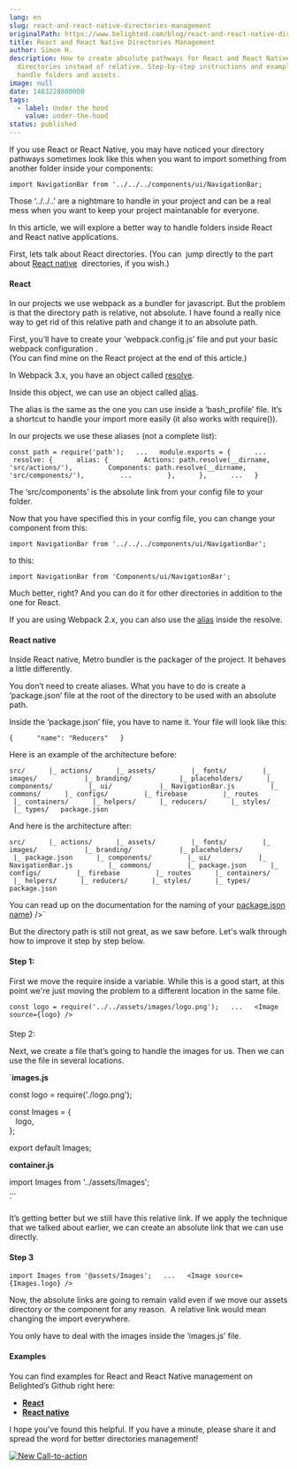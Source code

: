 ```yaml
---
lang: en
slug: react-and-react-native-directories-management
originalPath: https://www.belighted.com/blog/react-and-react-native-directories-management
title: React and React Native Directories Management
author: Simon H.
description: How to create absolute pathways for React and React Native
  directories instead of relative. Step-by-step instructions and examples to
  handle folders and assets.
image: null
date: 1483228800000
tags:
  - label: Under the hood
    value: under-the-hood
status: published
---
```

If you use React or React Native, you may have noticed your directory pathways sometimes look like this when you want to import something from another folder inside your components:

`import NavigationBar from '../../../components/ui/NavigationBar;`

  
Those ‘../../..’ are a nightmare to handle in your project and can be a real mess when you want to keep your project maintanable for everyone.

In this article, we will explore a better way to handle folders inside React and React native applications.

First, lets talk about React directories. (You can  jump directly to the part about [React native](#react-native)  directories, if you wish.)

#### React

In our projects we use webpack as a bundler for javascript. But the problem is that the directory path is relative, not absolute. I have found a really nice way to get rid of this relative path and change it to an absolute path.

First, you’ll have to create your ‘webpack.config.js’ file and put your basic webpack configuration .  
(You can find mine on the React project at the end of this article.)

In Webpack 3.x, you have an object called [resolve](https://webpack.js.org/configuration/resolve/#resolve).

Inside this object, we can use an object called [alias](https://webpack.js.org/configuration/resolve/#resolve-alias).

The alias is the same as the one you can use inside a ‘bash\_profile’ file. It’s a shortcut to handle your import more easily (it also works with require()).

In our projects we use these aliases (not a complete list):

`const path = require('path');  
...  
module.exports = {  
   ...  
   resolve: {  
   alias: {  
      Actions: path.resolve(__dirname, 'src/actions/'),  
      Components: path.resolve(__dirname, 'src/components/'),  
      ...  
      },  
   },  
   ...  
}`

  
The ‘src/components’ is the absolute link from your config file to your folder.

Now that you have specified this in your config file, you can change your component from this:

`import NavigationBar from '../../../components/ui/NavigationBar';`

  
to this:

`import NavigationBar from 'Components/ui/NavigationBar';`

  
Much better, right? And you can do it for other directories in addition to the one for React.

If you are using Webpack 2.x, you can also use the [alias](https://webpack.github.io/docs/configuration.html#resolve-modulesdirectories) inside the resolve.

#### React native

Inside React native, Metro bundler is the packager of the project. It behaves a little differently.

You don’t need to create aliases. What you have to do is create a ‘package.json’ file at the root of the directory to be used with an absolute path.

Inside the ‘package.json’ file, you have to name it. Your file will look like this:

`{  
   "name": "Reducers"  
}`

  
Here is an example of the architecture before:

`src/  
   |_ actions/  
   |_ assets/  
      |_ fonts/  
      |_ images/  
         |_ branding/  
         |_ placeholders/  
   |_ components/  
      |_ ui/  
         |_ NavigationBar.js  
      |_ commons/  
   |_ configs/  
      |_ firebase  
      |_ routes  
   |_ containers/  
   |_ helpers/  
   |_ reducers/  
   |_ styles/  
   |_ types/  
package.json`

  
And here is the architecture after:

`src/  
   |_ actions/  
   |_ assets/  
      |_ fonts/  
      |_ images/  
         |_ branding/  
         |_ placeholders/  
         |_ package.json  
   |_ components/  
      |_ ui/  
         |_ NavigationBar.js  
      |_ commons/  
      |_ package.json  
   |_ configs/  
      |_ firebase  
      |_ routes  
   |_ containers/  
   |_ helpers/  
   |_ reducers/  
   |_ styles/  
   |_ types/  
package.json`

You can read up on the documentation for the naming of your [package.json name](/images/legacy-cta/tzMs-PwIxQIUNaBgx0dz0.png')} />`

  
But the directory path is still not great, as we saw before. Let's walk through how to improve it step by step below.

#### Step 1:

First we move the require inside a variable. While this is a good start, at this point we're just moving the problem to a different location in the same file.

`const logo = require('../../assets/images/logo.png');  
...  
<Image source={logo} />`

####   
Step 2:

Next, we create a file that’s going to handle the images for us. Then we can use the file in several locations.

`**images.js**  
  
const logo = require('./logo.png');  
  
const Images = {  
   logo,  
};  
  
export default Images;  
  
**container.js**  
  
import Images from '../assets/Images';  
...  
<Image source={Images.logo} />`

  
It’s getting better but we still have this relative link. If we apply the technique that we talked about earlier, we can create an absolute link that we can use directly.

#### Step 3

`import Images from '@assets/Images';  
...  
<Image source={Images.logo} />`

  
Now, the absolute links are going to remain valid even if we move our assets directory or the component for any reason.  A relative link would mean changing the import everywhere.

You only have to deal with the images inside the ‘images.js’ file. 

#### Examples

You can find examples for React and React Native management on Belighted’s Github right here:

*   **[React](https://github.com/belighted/react-management)**
*   **[React native](https://github.com/belighted/react-native-management)**

I hope you've found this helpful. If you have a minute, please share it and spread the word for better directories management!  
  
[![New Call-to-action](/images/legacy-cta/UPTtKvQU_5rjKfQJ1Qjwk.png)](https://cta-redirect.hubspot.com/cta/redirect/1684659/fb3606cc-cc1b-47d0-ae85-2c9f69837fe2)